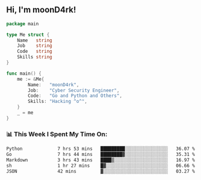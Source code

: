 <h2> Hi, I'm moonD4rk!</h2>

```go
package main

type Me struct {
	Name   string
	Job    string
	Code   string
	Skills string
}

func main() {
	me := &Me{
		Name:   "moonD4rk",
		Job:    "Cyber Security Engineer",
		Code:   "Go and Python and Others",
		Skills: "Hacking ^o^",
	}
	_ = me
}
```

<h3>📊 This Week I Spent My Time On:</h3>
<!-- <img align='right' src="https://github-readme-stats.vercel.app/api?username=moond4rk&show_icons=true&theme=radical", width="300" height="150"> -->

<!--START_SECTION:waka-->

```txt
Python             7 hrs 53 mins   █████████░░░░░░░░░░░░░░░░   36.07 %
Go                 7 hrs 44 mins   ████████▓░░░░░░░░░░░░░░░░   35.31 %
Markdown           3 hrs 43 mins   ████▒░░░░░░░░░░░░░░░░░░░░   16.97 %
sh                 1 hr 27 mins    █▓░░░░░░░░░░░░░░░░░░░░░░░   06.66 %
JSON               42 mins         ▓░░░░░░░░░░░░░░░░░░░░░░░░   03.27 %
```

<!--END_SECTION:waka-->

